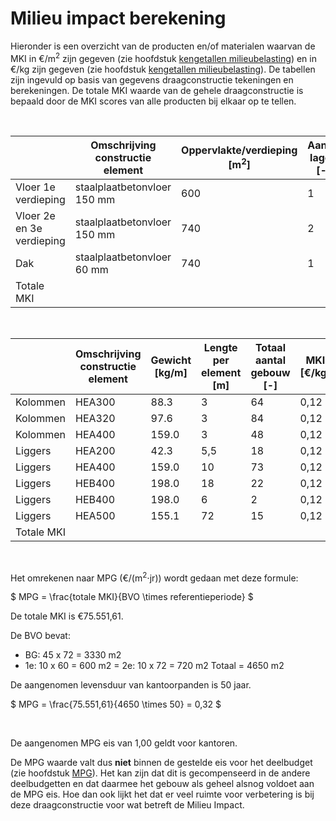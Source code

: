 # Milieu impact berekening


Hieronder is een overzicht van de producten en/of materialen waarvan de MKI in €/m<sup>2</sup> zijn gegeven (zie hoofdstuk [kengetallen milieubelasting](../../basis_gegevens/kengetallen_milieubelasting/kengetallen_milieubelasting_intro)) en in €/kg zijn gegeven (zie hoofdstuk [kengetallen milieubelasting](../../basis_gegevens/kengetallen_milieubelasting/kengetallen_milieubelasting_intro)).
De tabellen zijn ingevuld op basis van gegevens draagconstructie tekeningen en berekeningen. De totale MKI waarde van de gehele draagconstructie is bepaald door de MKI scores van alle producten bij elkaar op te tellen. 

<br>

|   | Omschrijving constructie element | Oppervlakte/verdieping [m<sup>2</sup>] | Aantal lagen [-] | MKI [€/m<sup>2</sup>] | Totale MKI [€] | % totaal |
|---|---|---|---|---|---|---|
| Vloer 1e verdieping       | staalplaatbetonvloer 150 mm | 600 | 1 | 9,92 | 5.952,00  | 7,87  |
| Vloer 2e en 3e verdieping | staalplaatbetonvloer 150 mm | 740 | 2 | 9,92 | 14.681,60 | 19,43 |
| Dak                       | staalplaatbetonvloer 60 mm  | 740 | 1 | 3,97 | 2.937,80  | 3,88  |
| Totale MKI                |                             |     |   |      | 23.571,40 | 100   |

<br>

|   | Omschrijving constructie element | Gewicht [kg/m] | Lengte per element [m] | Totaal aantal gebouw [-] | MKI [€/kg] | Totale MKI [€] | % totaal |
|---|---|---|---|---|---|---|---|
| Kolommen  | HEA300 | 88.3  | 3   | 64 | 0,12 | 2.043,43  | 2,70 |
| Kolommen  | HEA320 | 97.6  | 3   | 84 | 0,12 | 2.951,42  | 3,90 |
| Kolommen  | HEA400 | 159.0 | 3   | 48 | 0,12 | 2.747,52  | 3,64 |
| Liggers   | HEA200 | 42.3  | 5,5 | 18 | 0,12 | 514,40    | 0,68 |
| Liggers   | HEA400 | 159.0 | 10  | 73 | 0,12 | 13.928,40 | 18,44 |
| Liggers   | HEB400 | 198.0 | 18  | 22 | 0,12 | 9.408,96  | 12,45 |
| Liggers   | HEB400 | 198.0 | 6   | 2  | 0,12 | 285,12    | 0,38  |
| Liggers   | HEA500 | 155.1 | 72  | 15 | 0,12 | 20.100,96 | 26,61 |
| Totale MKI|        |       |     |    |      | 51.980,21 | 100   |

<br>

Het omrekenen naar MPG (€/(m<sup>2</sup>⋅jr)) wordt gedaan met deze formule:

$
MPG = \frac{totale MKI}{BVO \times referentieperiode}
$

De totale MKI is €75.551,61.

De BVO bevat:
- BG: 45 x 72 = 3330 m2
- 1e: 10 x 60 = 600 m2
= 2e: 10 x 72 = 720 m2
Totaal = 4650 m2

De aangenomen levensduur van kantoorpanden is 50 jaar. 

$
MPG = \frac{75.551,61}{4650 \times 50} = 0,32
$

<br>

De aangenomen MPG eis van 1,00 geldt voor kantoren.

De MPG waarde valt dus **niet** binnen de gestelde eis voor het deelbudget (zie hoofdstuk [MPG](../milieuimpact/mpg.md)). Het kan zijn dat dit is gecompenseerd in de andere deelbudgetten en dat daarmee het gebouw als geheel alsnog voldoet aan de MPG eis. Hoe dan ook lijkt het dat er veel ruimte voor verbetering is bij deze draagconstructie voor wat betreft de Milieu Impact.
